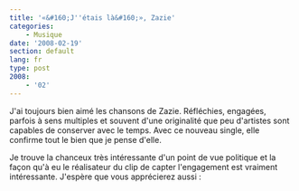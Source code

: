 ```yaml
---
title: '«&#160;J''étais là&#160;», Zazie'
categories:
    - Musique
date: '2008-02-19'
section: default
lang: fr
type: post
2008:
    - '02'
---
```


J'ai toujours bien aimé les chansons de Zazie. Réfléchies, engagées, parfois à sens multiples et souvent d'une originalité que peu d'artistes sont capables de conserver avec le temps. Avec ce nouveau single, elle confirme tout le bien que je pense d'elle.
<!-- more -->
Je trouve la chanceux très intéressante d'un point de vue politique et la façon qu'à eu le réalisateur du clip de capter l'engagement est vraiment intéressante. J'espère que vous apprécierez aussi&nbsp;: